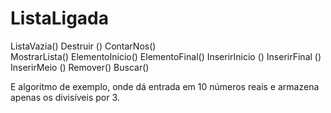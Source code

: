 # ListaLigada
ListaVazia()
Destruir ()
ContarNos()  
MostrarLista() 
ElementoInicio() 
ElementoFinal()
InserirInicio ()
InserirFinal ()
InserirMeio ()
Remover()
Buscar()

E algoritmo de exemplo, onde dá entrada em 10 números reais e armazena apenas os divisíveis por 3.
